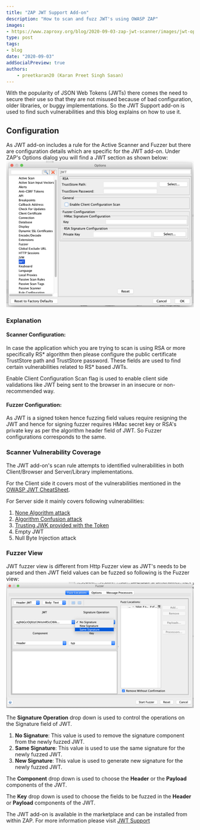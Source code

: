 ```yaml
---
title: "ZAP JWT Support Add-on"
description: "How to scan and fuzz JWT's using OWASP ZAP"
images:
- https://www.zaproxy.org/blog/2020-09-03-zap-jwt-scanner/images/jwt-options-panel.png
type: post
tags:
- blog
date: "2020-09-03"
addSocialPreview: true
authors:
    - preetkaran20 (Karan Preet Singh Sasan)
---
```


With the popularity of JSON Web Tokens (JWTs) there comes the need to secure their use so that they are not misused because of bad configuration, older libraries, or buggy implementations. So the JWT Support add-on is used to find such vulnerabilities and this blog explains on how to use it.

## Configuration
As JWT add-on includes a rule for the Active Scanner and Fuzzer but there are configuration details which are specific for the JWT add-on.
Under ZAP's Options dialog you will find a JWT section as shown below:
![JWT](./images/jwt-options-panel.png)
 
### Explanation

#### Scanner Configuration: 

In case the application which you are trying to scan is using RSA or more specifically RS* algorithm then please configure the public certificate TrustStore path and TrustStore password. These fields are used to find certain vulnerabilities related to RS* based JWTs.

Enable Client Configuration Scan flag is used to enable client side validations like JWT being sent to the browser in an insecure or non-recommended way.

#### Fuzzer Configuration:

As JWT is a signed token hence fuzzing field values require resigning the JWT and hence for signing fuzzer requires HMac secret key or RSA's private key as per the algorithm header field of JWT. So Fuzzer configurations corresponds to the same.

### Scanner Vulnerability Coverage
The JWT add-on's scan rule attempts to identified vulnerabilities in both Client/Browser and Server/Library implementations.

For the Client side it covers most of the vulnerabilities mentioned in the [OWASP JWT CheatSheet](https://cheatsheetseries.owasp.org/cheatsheets/JSON_Web_Token_for_Java_Cheat_Sheet.html#token-storage-on-client-side).

For Server side it mainly covers following vulnerabilities:
1. [None Algorithm attack](https://auth0.com/blog/critical-vulnerabilities-in-json-web-token-libraries/#Meet-the--None--Algorithm)
2. [Algorithm Confusion attack](https://auth0.com/blog/critical-vulnerabilities-in-json-web-token-libraries/#RSA-or-HMAC-)
3. [Trusting JWK provided with the Token](https://nvd.nist.gov/vuln/detail/CVE-2018-0114)
4. Empty JWT
5. Null Byte Injection attack

### Fuzzer View
JWT fuzzer view is different from Http Fuzzer view as JWT's needs to be parsed and then JWT field values can be fuzzed so following is the Fuzzer view:
![Fuzzer View](./images/fuzzer-view.png)

The **Signature Operation** drop down is used to control the operations on the Signature field of JWT.
1. **No Signature**: This value is used to remove the signature component from the newly fuzzed JWT.
2. **Same Signature**: This value is used to use the same signature for the newly fuzzed JWT.
3. **New Signature**: This value is used to generate new signature for the newly fuzzed JWT.

The **Component** drop down is used to choose the **Header** or the **Payload** components of the JWT.

The **Key** drop down is used to choose the fields to be fuzzed in the **Header** or **Payload** components of the JWT.

The JWT add-on is available in the marketplace and can be installed from within ZAP.
For more information please visit [JWT Support](https://github.com/SasanLabs/owasp-zap-jwt-addon)
